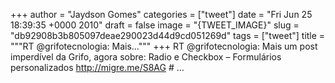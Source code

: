 
+++
author = "Jaydson Gomes"
categories = ["tweet"]
date = "Fri Jun 25 18:39:35 +0000 2010"
draft = false
image = "{TWEET_IMAGE}"
slug = "db92908b3b805097deae290023d44d9cd051269d"
tags = ["tweet"]
title = """RT @grifotecnologia: Mais..."""
+++
RT @grifotecnologia: Mais um post imperdível da Grifo, agora sobre: Radio e Checkbox – Formulários personalizados http://migre.me/S8AG # ...
